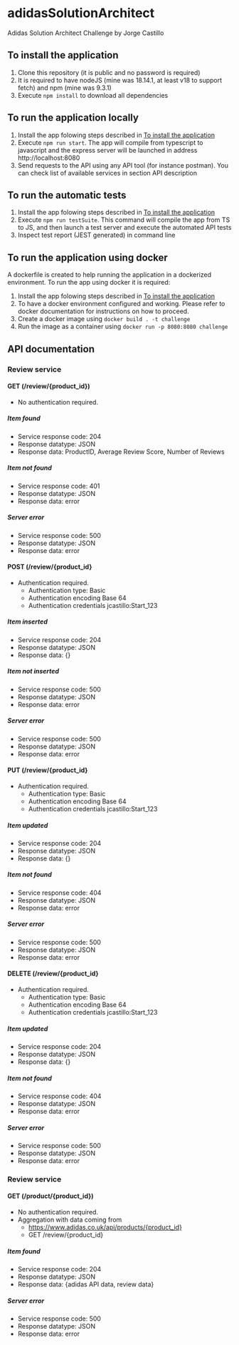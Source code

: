 # adidasSolutionArchitect
Adidas Solution Architect Challenge by Jorge Castillo

## To install the application
1. Clone this repository (it is public and no password is required)
2. It is required to have nodeJS (mine was 18.14.1, at least v18 to support fetch) and npm (mine was 9.3.1)
3. Execute `npm install` to download all dependencies

## To run the application locally
1. Install the app folowing steps described in [To install the application](#to-install-the-application)
2. Execute `npm run start`. The app will compile from typescript to javascript and the express server will be launched in address http://localhost:8080
3. Send requests to the API using any API tool (for instance postman). You can check list of available services in section API description

## To run the automatic tests
1. Install the app folowing steps described in [To install the application](#to-install-the-application)
2. Execute `npm run testSuite`. This command will compile the app from TS to JS, and then launch a test server and execute the automated API tests
3. Inspect test report (JEST generated) in command line

## To run the application using docker
A dockerfile is created to help running the application in a dockerized environment. To run the app using docker it is required:
1. Install the app folowing steps described in [To install the application](#to-install-the-application)
2. To have a docker environment configured and working. Please refer to docker documentation for instructions on how to proceed.
3. Create a docker image using `docker build . -t challenge`
4. Run the image as a container using `docker run -p 8080:8080 challenge`

## API documentation

### Review service
#### GET (/review/{product_id})
* No authentication required.
##### Item found
* Service response code: 204
* Response datatype: JSON
* Response data: ProductID, Average Review Score, Number of Reviews
##### Item not found
* Service response code: 401
* Response datatype: JSON
* Response data: error
##### Server error
* Service response code: 500
* Response datatype: JSON
* Response data: error

#### POST (/review/{product_id}
* Authentication required.
  * Authentication type: Basic
  * Authentication encoding Base 64
  * Authentication credentials jcastillo:Start_123
##### Item inserted
* Service response code: 204
* Response datatype: JSON
* Response data: {}
##### Item not inserted
* Service response code: 500
* Response datatype: JSON
* Response data: error
##### Server error
* Service response code: 500
* Response datatype: JSON
* Response data: error

#### PUT (/review/{product_id}
* Authentication required.
  * Authentication type: Basic
  * Authentication encoding Base 64
  * Authentication credentials jcastillo:Start_123
##### Item updated
* Service response code: 204
* Response datatype: JSON
* Response data: {}
##### Item not found
* Service response code: 404
* Response datatype: JSON
* Response data: error
##### Server error
* Service response code: 500
* Response datatype: JSON
* Response data: error

#### DELETE (/review/{product_id}
* Authentication required.
  * Authentication type: Basic
  * Authentication encoding Base 64
  * Authentication credentials jcastillo:Start_123
##### Item updated
* Service response code: 204
* Response datatype: JSON
* Response data: {}
##### Item not found
* Service response code: 404
* Response datatype: JSON
* Response data: error
##### Server error
* Service response code: 500
* Response datatype: JSON
* Response data: error

### Review service
#### GET (/product/{product_id})
* No authentication required.
* Aggregation with data coming from
  * https://www.adidas.co.uk/api/products/{product_id}
  * GET /review/{product_id}
##### Item found
* Service response code: 204
* Response datatype: JSON
* Response data: {adidas API data, review data}
##### Server error
* Service response code: 500
* Response datatype: JSON
* Response data: error

